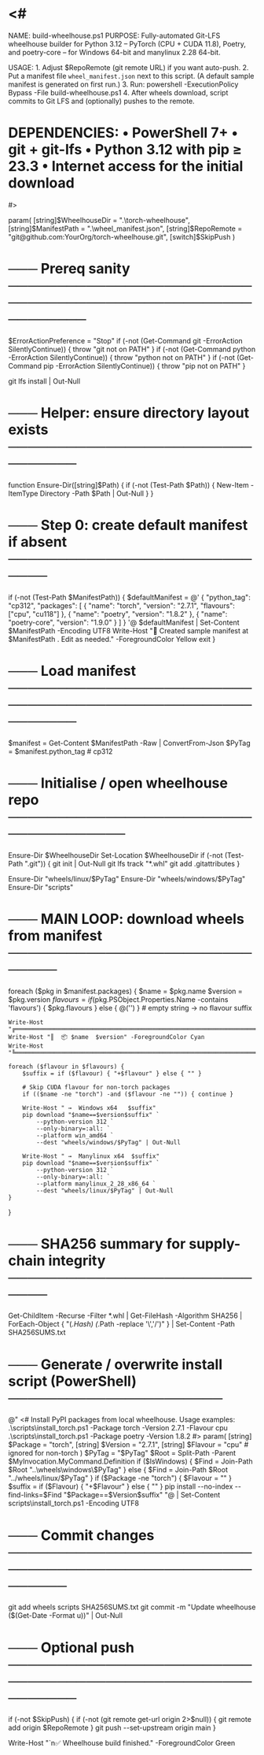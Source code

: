 <#
===============================================================================
NAME:      build-wheelhouse.ps1
PURPOSE:   Fully-automated Git-LFS wheelhouse builder for Python 3.12
           – PyTorch (CPU + CUDA 11.8), Poetry, and poetry-core –
           for Windows 64-bit and manylinux 2.28 64-bit.

USAGE:     1.  Adjust $RepoRemote (git remote URL) if you want auto-push.
           2.  Put a manifest file `wheel_manifest.json` next to this script.
               (A default sample manifest is generated on first run.)
           3.  Run:  powershell -ExecutionPolicy Bypass -File build-wheelhouse.ps1
           4.  After wheels download, script commits to Git LFS and (optionally)
               pushes to the remote.

DEPENDENCIES:
           • PowerShell 7+
           • git  +  git-lfs
           • Python 3.12 with pip ≥ 23.3
           • Internet access for the initial download
===============================================================================
#>

param(
    [string]$WheelhouseDir = ".\torch-wheelhouse",
    [string]$ManifestPath  = ".\wheel_manifest.json",
    [string]$RepoRemote    = "git@github.com:YourOrg/torch-wheelhouse.git",
    [switch]$SkipPush
)

# ─── Prereq sanity ──────────────────────────────────────────────────────────
$ErrorActionPreference = "Stop"
if (-not (Get-Command git -ErrorAction SilentlyContinue))      { throw "git not on PATH" }
if (-not (Get-Command python -ErrorAction SilentlyContinue))   { throw "python not on PATH" }
if (-not (Get-Command pip -ErrorAction SilentlyContinue))      { throw "pip not on PATH" }

git lfs install | Out-Null

# ─── Helper: ensure directory layout exists ────────────────────────────────
function Ensure-Dir([string]$Path) {
    if (-not (Test-Path $Path)) { New-Item -ItemType Directory -Path $Path | Out-Null }
}

# ─── Step 0: create default manifest if absent ─────────────────────────────
if (-not (Test-Path $ManifestPath)) {
    $defaultManifest = @'
{
  "python_tag": "cp312",
  "packages": [
    { "name": "torch",       "version": "2.7.1", "flavours": ["cpu", "cu118"] },
    { "name": "poetry",      "version": "1.8.2" },
    { "name": "poetry-core", "version": "1.9.0" }
  ]
}
'@
    $defaultManifest | Set-Content $ManifestPath -Encoding UTF8
    Write-Host "📝  Created sample manifest at $ManifestPath . Edit as needed." -ForegroundColor Yellow
    exit
}

# ─── Load manifest ─────────────────────────────────────────────────────────
$manifest = Get-Content $ManifestPath -Raw | ConvertFrom-Json
$PyTag    = $manifest.python_tag  # cp312

# ─── Initialise / open wheelhouse repo ─────────────────────────────────────
Ensure-Dir $WheelhouseDir
Set-Location  $WheelhouseDir
if (-not (Test-Path ".git")) {
    git init | Out-Null
    git lfs track "*.whl"
    git add .gitattributes
}

Ensure-Dir "wheels/linux/$PyTag"
Ensure-Dir "wheels/windows/$PyTag"
Ensure-Dir "scripts"

# ─── MAIN LOOP: download wheels from manifest ──────────────────────────────
foreach ($pkg in $manifest.packages) {
    $name    = $pkg.name
    $version = $pkg.version
    $flavours = if ($pkg.PSObject.Properties.Name -contains 'flavours') {
        $pkg.flavours
    } else { @('') }   # empty string → no flavour suffix

    Write-Host "╔══════════════════════════════════════════════════════════════════════╗"
    Write-Host "║  📦 $name  $version" -ForegroundColor Cyan
    Write-Host "╚══════════════════════════════════════════════════════════════════════╝"

    foreach ($flavour in $flavours) {
        $suffix = if ($flavour) { "+$flavour" } else { "" }

        # Skip CUDA flavour for non-torch packages
        if (($name -ne "torch") -and ($flavour -ne "")) { continue }

        Write-Host " →  Windows x64   $suffix"
        pip download "$name==$version$suffix" `
            --python-version 312 `
            --only-binary=:all: `
            --platform win_amd64 `
            --dest "wheels/windows/$PyTag" | Out-Null

        Write-Host " →  Manylinux x64  $suffix"
        pip download "$name==$version$suffix" `
            --python-version 312 `
            --only-binary=:all: `
            --platform manylinux_2_28_x86_64 `
            --dest "wheels/linux/$PyTag" | Out-Null
    }
}

# ─── SHA256 summary for supply-chain integrity ─────────────────────────────
Get-ChildItem -Recurse -Filter *.whl |
  Get-FileHash -Algorithm SHA256 |
  ForEach-Object { "$($_.Hash)  $($_.Path -replace '\\','/')" } |
  Set-Content -Path SHA256SUMS.txt

# ─── Generate / overwrite install script (PowerShell) ──────────────────────
@"
<#
Install PyPI packages from local wheelhouse.
Usage examples:
  .\scripts\install_torch.ps1 -Package torch -Version 2.7.1 -Flavour cpu
  .\scripts\install_torch.ps1 -Package poetry -Version 1.8.2
#>
param(
  [string] \$Package  = "torch",
  [string] \$Version  = "2.7.1",
  [string] \$Flavour  = "cpu"    # ignored for non-torch
)
\$PyTag = "$PyTag"
\$Root  = Split-Path -Parent \$MyInvocation.MyCommand.Definition
if (\$IsWindows) {
    \$Find = Join-Path \$Root "..\\wheels\\windows\\\$PyTag"
} else {
    \$Find = Join-Path \$Root "../wheels/linux/\$PyTag"
}
if (\$Package -ne "torch") { \$Flavour = "" }
\$suffix = if (\$Flavour) { "+\$Flavour" } else { "" }
pip install --no-index --find-links=\$Find "\$Package==\$Version\$suffix"
"@ | Set-Content scripts\install_torch.ps1 -Encoding UTF8

# ─── Commit changes ────────────────────────────────────────────────────────
git add wheels scripts SHA256SUMS.txt
git commit -m "Update wheelhouse ($(Get-Date -Format u))" | Out-Null

# ─── Optional push ─────────────────────────────────────────────────────────
if (-not $SkipPush) {
    if (-not (git remote get-url origin 2>$null)) {
        git remote add origin $RepoRemote
    }
    git push --set-upstream origin main
}

Write-Host "`n✅  Wheelhouse build finished." -ForegroundColor Green
